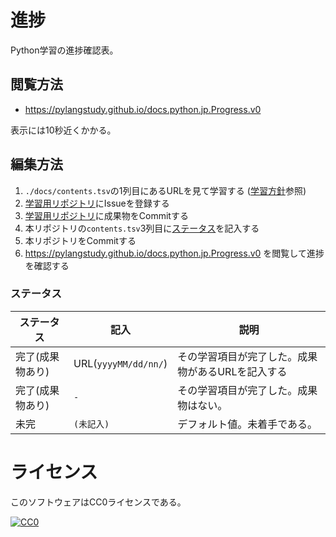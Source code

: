 # 進捗

Python学習の進捗確認表。

## 閲覧方法

* https://pylangstudy.github.io/docs.python.jp.Progress.v0

表示には10秒近くかかる。

## 編集方法

1. `./docs/contents.tsv`の1列目にあるURLを見て学習する ([学習方針](https://github.com/pylangstudy/201705/blob/master/25/Python%E5%AD%A6%E7%BF%92%E6%96%B9%E9%87%9D.md)参照)
1. [学習用リポジトリ](https://github.com/pylangstudy/201705/blob/master/25/%E5%AD%A6%E7%BF%92%E7%94%A8%E3%83%AA%E3%83%9D%E3%82%B8%E3%83%88%E3%83%AA%E3%81%AB%E3%81%A4%E3%81%84%E3%81%A6.md)にIssueを登録する
1. [学習用リポジトリ](https://github.com/pylangstudy/201705/blob/master/25/%E5%AD%A6%E7%BF%92%E7%94%A8%E3%83%AA%E3%83%9D%E3%82%B8%E3%83%88%E3%83%AA%E3%81%AB%E3%81%A4%E3%81%84%E3%81%A6.md)に成果物をCommitする
1. 本リポジトリの`contents.tsv`3列目に[ステータス](#ステータス)を記入する
1. 本リポジトリをCommitする
1. https://pylangstudy.github.io/docs.python.jp.Progress.v0 を閲覧して進捗を確認する

### <a name="#ステータス">ステータス</a>

ステータス|記入|説明
----------|----|----
完了(成果物あり)|URL(`yyyyMM/dd/nn/`)|その学習項目が完了した。成果物があるURLを記入する
完了(成果物あり)|`-`|その学習項目が完了した。成果物はない。
未完|`(未記入)`|デフォルト値。未着手である。

# ライセンス

このソフトウェアはCC0ライセンスである。

[![CC0](http://i.creativecommons.org/p/zero/1.0/88x31.png "CC0")](http://creativecommons.org/publicdomain/zero/1.0/deed.ja)

